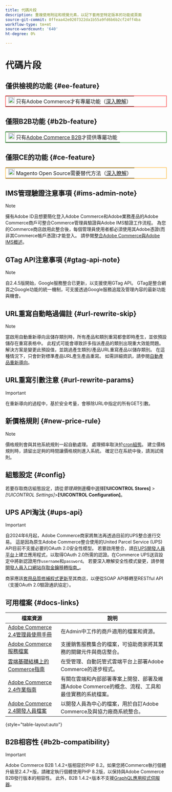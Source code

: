 ```yaml
---
title: 代碼片段
description: 重複使用附註和視覺元素，以記下套用至特定版本的功能或頁面
source-git-commit: 0ffeaa42e0207322da1b55a9fd6b6b2cf24ff4ba
workflow-type: tm+mt
source-wordcount: '640'
ht-degree: 0%

---
```


# 代碼片段

## 僅供檢視的功能 {#ee-feature}

<table style="border:1px solid red">
<tr><td><img alt="Adobe Commerce功能" src="../assets/adobe-logo.svg" width="20" height="20" /> 只有Adobe Commerce才有專屬功能（<a href="https://experienceleague.adobe.com/docs/commerce-admin/user-guides/home.html?lang=zh-Hant#product-editions">深入瞭解</a>）</td></tr>
</table>

## 僅限B2B功能 {#b2b-feature}

<table style="border:1px solid green">
<tr><td><img alt="Adobe Commerce B2B功能" src="../assets/b2b.svg" width="20" height="20" /> 只有<a href="https://experienceleague.adobe.com/docs/commerce-admin/b2b/introduction.html?lang=zh-Hant">Adobe Commerce B2B</a>才提供專屬功能</td></tr>
</table>

## 僅限CE的功能 {#ce-feature}

<table style="border:1px solid orange">
<tr><td><img alt="Magento Open Source功能" src="../assets/open-source.svg" width="20" height="20" /> Magento Open Source需要替代方法（<a href="https://experienceleague.adobe.com/docs/commerce-admin/user-guides/home.html?lang=zh-Hant#product-editions">深入瞭解</a>）</td></tr>
</table>

## IMS管理驗證注意事項 {#ims-admin-note}

>[!NOTE]
>
>擁有Adobe ID且想要簡化登入Adobe Commerce和Adobe業務產品的Adobe Commerce商戶可整合Commerce管理員驗證與Adobe IMS驗證工作流程。 為您的Commerce商店啟用此整合後，每個管理員使用者都必須使用其Adobe憑證(而非其Commerce帳戶憑證)才能登入。 請參閱[整合Adobe Commerce與Adobe IMS概述](/help/getting-started/adobe-ims-integration-overview.md)。

## GTag API注意事項 {#gtag-api-note}

>[!NOTE]
>
>自2.4.5版開始，Google服務整合已更新，以支援使用GTag API。 GTag是整合網頁之Google功能的統一機制，可支援透過Google服務追蹤及管理內容的最新功能與機會。

## URL重寫自動略過備註 {#url-rewrite-skip}

>[!NOTE]
>
>當啟用自動重新導向且儲存類別時，所有產品和類別重寫都會即時產生，並依預設儲存在重寫表格中。 此程式可能會導致許多指派產品的類別出現重大效能問題。 解決方案是變更此預設值，並跳過產生類別/產品URL重寫產品以儲存類別。 在這種情況下，只會針對標準產品URL產生產品重寫。 如需詳細資訊，請參閱[自動產品重新導向](/help/merchandising-promotions/url-redirect-product-automatic.md)。

## URL重寫引數注意 {#url-rewrite-params}

>[!IMPORTANT]
>
>在重新導向的過程中，基於安全考量，會移除URL中指定的所有GET引數。

## 新價格規則 {#new-price-rule}

>[!NOTE]
>
>價格規則會與其他系統規則一起自動處理。 處理頻率取決於[cron組態](https://experienceleague.adobe.com/docs/commerce-operations/configuration-guide/cli/configure-cron-jobs.html?lang=zh-Hant)。 建立價格規則時，請留出足夠的時間讓價格規則進入系統。 確定已在系統中後，請測試規則。

## 組態設定 {#config}

若要存取商店組態設定，請從&#x200B;_管理員_&#x200B;側邊欄中選擇&#x200B;**[!UICONTROL Stores]** > _[!UICONTROL Settings]_>**[!UICONTROL Configuration]**。

## UPS API淘汰 {#ups-api}

>[!IMPORTANT]
>
>自2024年6月起，Adobe Commerce商家將無法再透過目前的UPS整合進行交易。 這是因為原生Adobe Commerce整合使用的United Parcel Service (UPS) API目前不支援必要的OAuth 2.0安全性模型。 若要啟用整合，請[在UPS開發人員平台](https://developer.ups.com/get-started)上建立應用程式，以取得OAuth 2.0所需的認證。在Commerce UPS送貨設定中將新認證用作`username`和`password`。 若要深入瞭解安全性模式變更，請參閱[開發人員入口網站存取金鑰移轉指南_](https://developer.ups.com/oauth-developer-guide)。<br/>
>
>商家應該[套用品質修補程式更新](https://experienceleague.adobe.com/docs/commerce-knowledge-base/kb/troubleshooting/known-issues-patches-attached/ups-shipping-method-integration-migration-from-soap-to-restful-api.html?lang=zh-Hant)至其商店，以便從SOAP API移轉至RESTful API （支援OAuth 2.0驗證通訊協定）。


## 可用檔案 {#docs-links}

| 檔案資源 | 說明 |
|----------------------- | ----------- |
| [Adobe Commerce 2.4管理員使用手冊](../landing/home.md) | 在Admin中工作的商戶適用的檔案和資源。 |
| [Adobe Commerce服務檔案](https://experienceleague.adobe.com/docs/commerce/user-guides/home.html?lang=zh-Hant) | 支援銷售服務集合的檔案，可協助商家將其業務的關鍵元件與商店整合。 |
| [雲端基礎結構上的Commerce指南](https://experienceleague.adobe.com/docs/commerce-cloud-service/user-guide/overview.html?lang=zh-Hant) | 在受管理、自動託管式雲端平台上部署Adobe Commerce的逐步程式。 |
| [Adobe Commerce 2.4作業指南](https://experienceleague.adobe.com/docs/commerce-operations/operational-guides/home.html?lang=zh-Hant) | 有關在雲端和內部部署專案上開發、部署及維護Adobe Commerce的概念、流程、工具和最佳實務的系統檔案。 |
| [Adobe Commerce 2.4開發人員檔案](https://developer.adobe.com/commerce/docs) | 以開發人員為中心的檔案，用於自訂Adobe Commerce及與協力廠商系統整合。 |

{style="table-layout:auto"}

## B2B相容性 {#b2b-compatibility}

>[!IMPORTANT]
>
>Adobe Commerce B2B 1.4.2+版相容於PHP 8.2。如果您將Commerce執行個體升級至2.4.7+版，請確定執行個體使用PHP 8.2版，以保持與Adobe Commerce B2B發行版本的相容性。 此外，B2B 1.4.2+版本不支援[GraphQL應用程式伺服器](https://experienceleague.adobe.com/zh-hant/docs/commerce-operations/performance-best-practices/concepts/application-server)。
